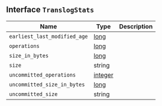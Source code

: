 ## Interface `TranslogStats`

| Name | Type | Description |
| - | - | - |
| `earliest_last_modified_age` | [long](./long.md) | &nbsp; |
| `operations` | [long](./long.md) | &nbsp; |
| `size_in_bytes` | [long](./long.md) | &nbsp; |
| `size` | string | &nbsp; |
| `uncommitted_operations` | [integer](./integer.md) | &nbsp; |
| `uncommitted_size_in_bytes` | [long](./long.md) | &nbsp; |
| `uncommitted_size` | string | &nbsp; |
